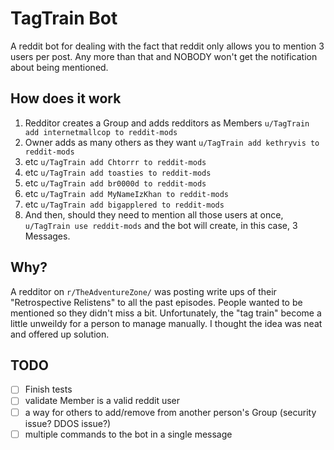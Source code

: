 # TagTrain Bot

A reddit bot for dealing with the fact that reddit only allows you to mention 3 users per post.  Any more than that
and NOBODY won't get the notification about being mentioned.

## How does it work

1. Redditor creates a Group and adds redditors as Members `u/TagTrain add internetmallcop to reddit-mods`
1. Owner adds as many others as they want `u/TagTrain add kethryvis to reddit-mods`
1. etc `u/TagTrain add Chtorrr to reddit-mods`
1. etc `u/TagTrain add toasties to reddit-mods`
1. etc `u/TagTrain add br0000d to reddit-mods`
1. etc `u/TagTrain add MyNameIzKhan to reddit-mods`
1. etc `u/TagTrain add bigapplered to reddit-mods`
1. And then, should they need to mention all those users at once, `u/TagTrain use reddit-mods` and the bot will create, in this case, 3 Messages.

## Why?

A redditor on `r/TheAdventureZone/` was posting write ups of their "Retrospective Relistens" to all the past episodes.
People wanted to be mentioned so they didn't miss a bit.  Unfortunately, the "tag train" become a little unweildy for a
person to manage manually.  I thought the idea was neat and offered up solution.


## TODO
- [ ] Finish tests
- [ ] validate Member is a valid reddit user
- [ ] a way for others to add/remove from another person's Group (security issue? DDOS issue?)
- [ ] multiple commands to the bot in a single message
